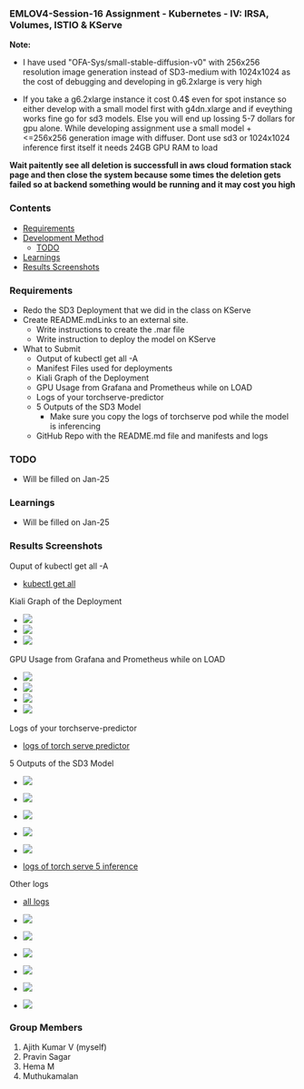 ### EMLOV4-Session-16 Assignment - Kubernetes - IV: IRSA, Volumes, ISTIO & KServe

**Note:** 
- I have used "OFA-Sys/small-stable-diffusion-v0" with 256x256 resolution image generation instead of SD3-medium with 1024x1024 as the cost of debugging and developing in g6.2xlarge is very high 

- If you take a g6.2xlarge instance it cost 0.4$ even for spot instance so either develop with a small model first with g4dn.xlarge and if eveything works fine go for sd3 models. Else you will end up lossing 5-7 dollars for gpu alone. While developing assignment use a small model + <=256x256 generation image with diffuser. Dont use sd3 or 1024x1024 inference first itself it needs 24GB GPU RAM to load

**Wait paitently see all deletion is successfull in aws cloud formation stack page and then close the system because some times
the deletion gets failed so at backend something would be running and it may cost you high**

### Contents

- [Requirements](#requirements)
- [Development Method](#development-method)
    - [TODO](#todo)
- [Learnings](#learnings)
- [Results Screenshots](#results-screenshots)

### Requirements

- Redo the SD3 Deployment that we did in the class on KServe
- Create README.mdLinks to an external site.
    - Write instructions to create the .mar file
    - Write instruction to deploy the model on KServe
- What to Submit
    - Output of kubectl get all -A
    - Manifest Files used for deployments
    - Kiali Graph of the Deployment
    - GPU Usage from Grafana and Prometheus while on LOAD
    - Logs of your torchserve-predictor
    - 5 Outputs of the SD3 Model
        - Make sure you copy the logs of torchserve pod while the model is inferencing
    - GitHub Repo with the README.md file and manifests and logs

### TODO

- Will be filled on Jan-25

### Learnings

- Will be filled on Jan-25

### Results Screenshots

Ouput of kubectl get all -A

- [kubectl get all](./assets/logs/kubectl_logs_all.txt)

Kiali Graph of the Deployment

- ![](./assets/images/snap_kiali_graph_1.png)
- ![](./assets/images/snap_kiali_torchserve.png)
- ![](./assets/images/snap_kiali_services.png)

GPU Usage from Grafana and Prometheus while on LOAD

- ![](./assets/images/snap_grafana_gpu_util.png)
- ![](./assets/images/snap_grafana_gpu.png)
- ![](./assets/images/snap_grafana_1.png)
- ![](./assets/images/snap_prometheus_on_load.png)

Logs of your torchserve-predictor

- [logs of torch serve predictor](./assets/logs/torchserve_logs.txt)

5 Outputs of the SD3 Model

- ![](./assets/images/snap_result_ui_1.png)
- ![](./assets/images/snap_result_ui_2.png)
- ![](./assets/images/snap_result_ui_3.png)
- ![](./assets/images/snap_result_ui_4.png)
- ![](./assets/images/snap_result_ui_5.png)

- [logs of torch serve 5 inference](./assets/logs/torchserve_logs.txt)

Other logs

- [all logs](./assets/logs/)

- ![](./assets/images/snap_loadbalancers.png)
- ![](./assets/images/snap_get_nodes.png)
- ![](./assets/images/snap_get_all_res.png)
- ![](./assets/images/snap_get_all_res_2.png)


- ![](./assets/images/snap_describe_nodegroup.png)
- ![](./assets/images/snap_describe_ingress.png)

### Group Members

1. Ajith Kumar V (myself)
2. Pravin Sagar
3. Hema M
4. Muthukamalan